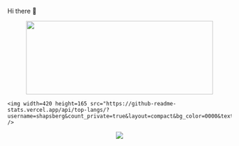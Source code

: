 Hi there 👋

<p align=center >
    <img width=420 height=165 src="https://github-readme-stats-fork-akd2.vercel.app/api?username=shapsberg&count_private=true&bg_color=0000&text_color=509e2f&title_color=&icon_color=ffa600&show_icons=true&border_color=afafaf81&border_radius=12" "alt="https://github.com/shapsberg" />
    
    <img width=420 height=165 src="https://github-readme-stats.vercel.app/api/top-langs/?username=shapsberg&count_private=true&layout=compact&bg_color=0000&text_color=509e2f&border_color=afafaf81&border_radius=12" />
</p>

<p align=center >
    <img src="https://komarev.com/ghpvc/?username=shapsberg&color=509e2f" "alt="https://github.com/shapsberg" />
</p>
